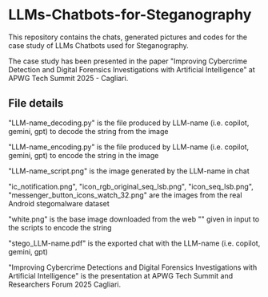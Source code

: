 # LLMs-Chatbots-for-Steganography

This repository contains the chats, generated pictures and codes for the case study of LLMs Chatbots used for Steganography. 

The case study has been presented in the paper "Improving Cybercrime Detection and Digital Forensics Investigations with Artificial Intelligence" at APWG Tech Summit 2025 - Cagliari.

## File details

"LLM-name_decoding.py" is the file produced by LLM-name (i.e. copilot, gemini, gpt) to decode the string from the image

"LLM-name_encoding.py" is the file produced by LLM-name (i.e. copilot, gemini, gpt) to encode the string in the image

"LLM-name_script.png" is the image generated by the LLM-name in chat

"ic_notification.png", "icon_rgb_original_seq_lsb.png", "icon_seq_lsb.png", "messenger_button_icons_watch_32.png" are the images from the real Android stegomalware dataset

"white.png" is the base image downloaded from the web "" given in input to the scripts to encode the string

"stego_LLM-name.pdf" is the exported chat with the LLM-name (i.e. copilot, gemini, gpt)

"Improving Cybercrime Detections and Digital Forensics Investigations with Artificial Intelligence" is the presentation at APWG Tech Summit and Researchers Forum 2025 Cagliari.

